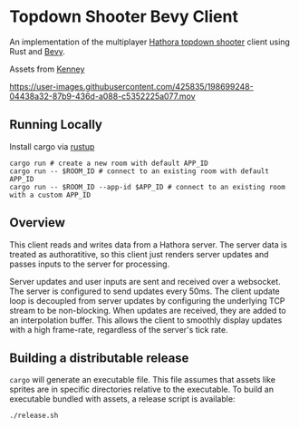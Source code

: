 # Topdown Shooter Bevy Client

An implementation of the multiplayer [Hathora topdown shooter](https://github.com/hathora/topdown-shooter) client using Rust and [Bevy](https://bevyengine.org/).

Assets from [Kenney](https://kenney.nl/assets/topdown-shooter)

https://user-images.githubusercontent.com/425835/198699248-04438a32-87b9-436d-a088-c5352225a077.mov

## Running Locally

Install cargo via [rustup](https://rustup.rs/)

```
cargo run # create a new room with default APP_ID
cargo run -- $ROOM_ID # connect to an existing room with default APP_ID
cargo run -- $ROOM_ID --app-id $APP_ID # connect to an existing room with a custom APP_ID
```

## Overview

This client reads and writes data from a Hathora server. The server data is treated as authoratitive, so this client just renders server updates and passes inputs to the server for processing.

Server updates and user inputs are sent and received over a websocket. The server is configured to send updates every 50ms. The client update loop is decoupled from server updates by configuring the underlying TCP stream to be non-blocking. When updates are received, they are added to an interpolation buffer. This allows the client to smoothly display updates with a high frame-rate, regardless of the server's tick rate.

## Building a distributable release

`cargo` will generate an executable file. This file assumes that assets like sprites are in specific directories relative to the executable. To build an executable bundled with assets, a release script is available:

```
./release.sh
```

